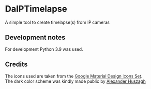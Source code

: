 # DaIPTimelapse
A simple tool to create timelapse(s) from IP cameras


## Development notes

For development Python 3.9 was used.

## Credits
The icons used are taken from the [Google Material Design Icons Set](https://material.io/resources/icons/). </br>
The dark color scheme was kindly made public by [Alexander Huszagh](https://github.com/Alexhuszagh/BreezeStyleSheets) </br>